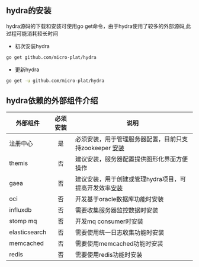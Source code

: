 ## hydra的安装

hydra源码的下载和安装可使用go get命令，由于hydra使用了较多的外部源码,此过程可能消耗较长时间

* 初次安装hydra
```sh
go get github.com/micro-plat/hydra
```

* 更新hydra

```sh
go get -u github.com/micro-plat/hydra
```
## hydra依赖的外部组件介绍

| 外部组件        | 必须安装           | 说明  |
| ------------- |:-------------:| -----|
|注册中心    | 是 |必须安装，用于管理服务器配置，目前只支持zookeeper [安装](https://github.com/micro-plat/hydra/blob/master/quickstart/4.install_zk.md)|
|themis|否|建议安装，服务器配置提供图形化界面方便操作|
|gaea|否|建议安装，用于创建或管理hydra项目，可提高开发效率[安装](https://github.com/micro-plat/hydra/blob/master/quickstart/3.install_gaea.md)|
|oci|否|开发基于oracle数据库功能时安装|
|influxdb    | 否|   需要收集服务器监控数据时安装 |
|stomp mq |否| 开发mq consumer时安装 |
|elasticsearch|否|需要使用统一日志收集功能时安装|
|memcached|否|需要使用memcached功能时安装|
|redis|否|需要使用redis功能时安装|



